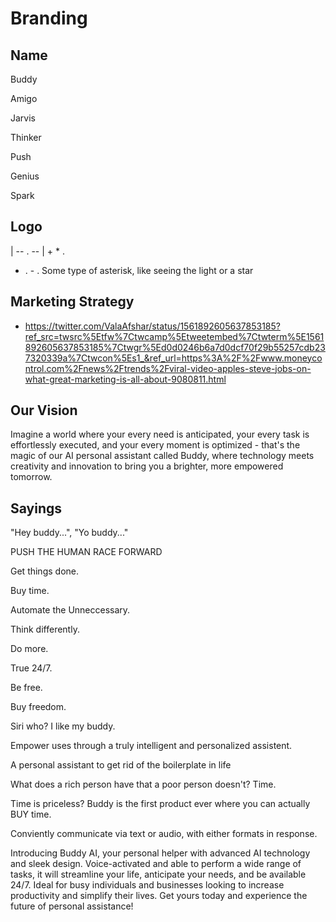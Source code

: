 # Branding

## Name
Buddy

Amigo

Jarvis

Thinker

Push

Genius

Spark

## Logo   
   |
-- . --
   |
+
*
  .   
- . - 
  .
Some type of asterisk, like seeing the light or a star

## Marketing Strategy
- https://twitter.com/ValaAfshar/status/1561892605637853185?ref_src=twsrc%5Etfw%7Ctwcamp%5Etweetembed%7Ctwterm%5E1561892605637853185%7Ctwgr%5Ed0d0246b6a7d0dcf70f29b55257cdb237320339a%7Ctwcon%5Es1_&ref_url=https%3A%2F%2Fwww.moneycontrol.com%2Fnews%2Ftrends%2Fviral-video-apples-steve-jobs-on-what-great-marketing-is-all-about-9080811.html

## Our Vision
Imagine a world where your every need is anticipated, your every task is effortlessly executed, and your every moment is optimized - that's the magic of our AI personal assistant called Buddy, where technology meets creativity and innovation to bring you a brighter, more empowered tomorrow.

## Sayings
"Hey buddy...", "Yo buddy..."

PUSH THE HUMAN RACE FORWARD

Get things done. 

Buy time.

Automate the Unneccessary.

Think differently.

Do more.

True 24/7.

Be free.

Buy freedom.

Siri who? I like my buddy.

Empower uses through a truly intelligent and personalized assistent. 

A personal assistant to get rid of the boilerplate in life

What does a rich person have that a poor person doesn't? Time. 

Time is priceless? Buddy is the first product ever where you can actually BUY time.

Conviently communicate via text or audio, with either formats in response.

Introducing Buddy AI, your personal helper with advanced AI technology and sleek design. Voice-activated and able to perform a wide range of tasks, it will streamline your life, anticipate your needs, and be available 24/7. Ideal for busy individuals and businesses looking to increase productivity and simplify their lives. Get yours today and experience the future of personal assistance!
